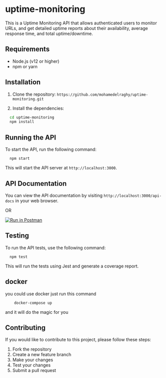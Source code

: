 # uptime-monitoring

This is a Uptime Monitoring API that allows authenticated users to monitor URLs, and get detailed uptime reports about their availability, average response time, and total uptime/downtime.

## Requirements

- Node.js (v12 or higher)
- npm or yarn

## Installation

1. Clone the repository:
  `https://github.com/mohamedelraghy/uptime-monitoring.git`

2. Install the dependencies:
    
  ```bash
    cd uptime-monitoring
    npm install
  ```
  

## Running the API

To start the API, run the following command:

      npm start
    
This will start the API server at `http://localhost:3000`.

## API Documentation

You can view the API documentation by visiting `http://localhost:3000/api-docs` in your web browser.

 OR

[![Run in Postman](https://run.pstmn.io/button.svg)](https://god.gw.postman.com/run-collection/7215796-ba016176-08a9-48e4-8ff8-c713354d014d?action=collection%2Ffork&collection-url=entityId%3D7215796-ba016176-08a9-48e4-8ff8-c713354d014d%26entityType%3Dcollection%26workspaceId%3D81008f9e-6ad1-4807-bbc2-cfaa66b78dd4)

## Testing

To run the API tests, use the following command:

      npm test

This will run the tests using Jest and generate a coverage report.


## docker 

  you could use docker just run this command
  
        docker-compose up

  and it will do the magic for you

## Contributing

If you would like to contribute to this project, please follow these steps:

1. Fork the repository
2. Create a new feature branch
3. Make your changes
4. Test your changes
5. Submit a pull request